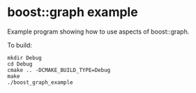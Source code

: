 # boost::graph example

Example program showing how to use aspects of boost::graph.

To build:
```
mkdir Debug
cd Debug
cmake .. -DCMAKE_BUILD_TYPE=Debug
make
./boost_graph_example
```
